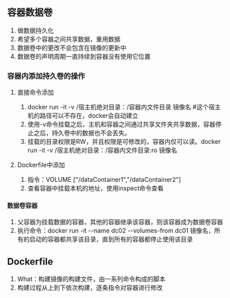 ## 容器数据卷

1. 做数据持久化
2. 希望多个容器之间共享数据，重用数据
3. 数据卷中的更改不会包含在镜像的更新中
4. 数据卷的声明周期一直持续到容器没有使用它位置

### 容器内添加持久卷的操作

1. 直接命令添加
   1. docker run -it -v /宿主机绝对目录：/容器内文件目录 镜像名 #这个宿主机的路径可以不存在，docker会自动建立
   2. 使用-v命令挂载之后，主机和容器之间通过共享文件夹共享数据，容器停止之后，持久卷中的数据也不会丢失。
   3. 挂载的目录权限是RW，并且权限是可修改的，容器内仅可以读。docker run -it -v /宿主机绝对目录：/容器内文件目录:ro 镜像名
   
2. Dockerfile中添加
   1. 指令：VOLUME ["/dataContainer1","/dataContainer2"]
   2. 查看容器中挂载本机的地址，使用inspect命令查看

#### 数据卷容器

1. 父容器为挂载数据的容器，其他的容器继承该容器，则该容器成为数据卷容器
2. 执行命令：docker run -it --name dc02 --volumes-from dc01 镜像名，所有的启动的容器都共享该目录，直到所有的容器都停止使用该目录


## Dockerfile

1. What：构建镜像的构建文件，由一系列命令构成的脚本
2. 构建过程从上到下依次构建，逐条指令对容器进行修改
